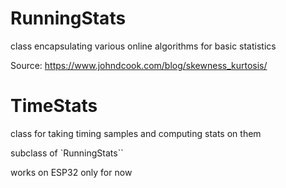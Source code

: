 # RunningStats
class encapsulating various online algorithms for basic statistics

Source: https://www.johndcook.com/blog/skewness_kurtosis/

# TimeStats

class for taking timing samples and computing stats on them

subclass of `RunningStats``

works on ESP32 only for now

